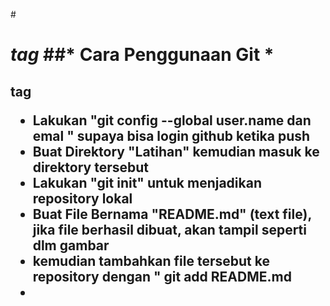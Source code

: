 #<h1> *tag*
##* Cara Penggunaan Git *<h2> tag

* Lakukan "git config --global user.name dan emal " 
supaya bisa login github ketika push 
* Buat Direktory "Latihan" kemudian masuk ke direktory tersebut
* Lakukan "git init" untuk menjadikan repository lokal
* Buat File Bernama "README.md" (text file), jika file berhasil dibuat, akan tampil seperti dlm gambar
* kemudian tambahkan file tersebut ke repository dengan " git add README.md
* 
